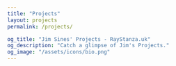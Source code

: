 ```yaml
---
title: "Projects"
layout: projects
permalink: /projects/

og_title: "Jim Sines' Projects - RayStanza.uk"
og_description: "Catch a glimpse of Jim's Projects."
og_image: "/assets/icons/bio.png"
---
```

